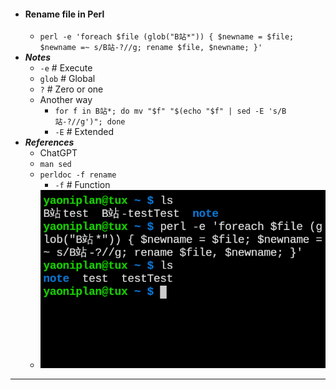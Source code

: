 - #### Rename file in Perl
    - `perl -e 'foreach $file (glob("B站*")) { $newname = $file; $newname =~ s/B站-?//g; rename $file, $newname; }'`
- ***Notes***
    - `-e` # Execute
    - `glob` # Global
    - `?` # Zero or one
    - Another way
        - `for f in B站*; do mv "$f" "$(echo "$f" | sed -E 's/B站-?//g')"; done`
        - `-E` # Extended
- ***References***
    - ChatGPT
    - `man sed`
    - `perldoc -f rename`
        - `-f` # Function
    - ![2023-05-05_12-56.png](./assets/2023-05-05_12-56.png)
- ---
